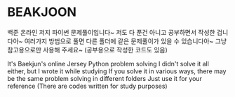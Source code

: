# BEAKJOON

백준 온라인 저지 파이썬 문제풀이입니다~
저도 다 푼건 아니고 공부하면서 작성한 겁니다아~
여러가지 방법으로 풀면 다른 폴더에 같은 문제풀이가 있을 수 있습니다아~
그냥 참고용으로만 사용해 주세요~
(공부용으로 작성한 코드도 있음)

It's Baekjun's online Jersey Python problem solving
I didn't solve it all either, but I wrote it while studying
If you solve it in various ways, there may be the same problem solving in different folders
Just use it for your reference
(There are codes written for study purposes)